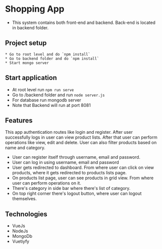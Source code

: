 # Shopping App
* This system contains both front-end and backend. Back-end is located in backend folder.
## Project setup
```
* Go to root level and do `npm install`
* Go to backend folder and do `npm install`
* Start mongo server
```

## Start application
* At root level run `npm run serve`
* Go to /backend folder and run `node server.js`
* For database run mongodb server  
* Note that Backend will run at port 8081

## Features
This app authentication routes like login and register. After user successfully logs in user can view product lists. After that user can perform operations like view, edit and delete. User can also filter products based on name and category.

* User can register itself through username, email and password.
* User can log in using username, email and password
* User gets redirected to dashboard. From where user can click on view products, where it gets redirected to products lists page.
* On products list page, user can see products in grid view. From where user can perform operations on it.
* There's category in side bar where there's list of category.
* On top right corner there's logout button, where user can logout themselves.

## Technologies
* VueJs
* NodeJs
* MongoDb
* Vuetiyfy
